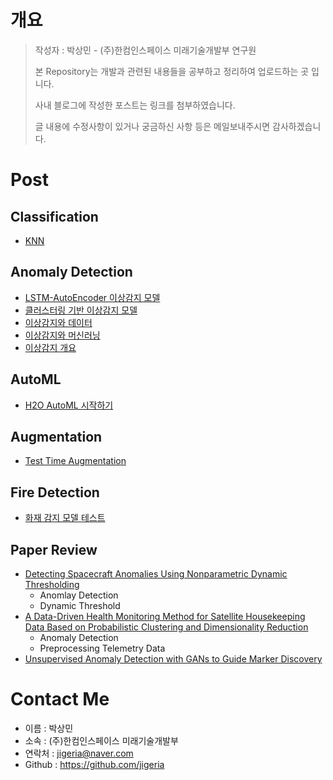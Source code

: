 # 개요

> 작성자 : 박상민 - (주)한컴인스페이스 미래기술개발부 연구원
>
> 본 Repository는 개발과 관련된 내용들을 공부하고 정리하여 업로드하는 곳 입니다.
>
> 사내 블로그에 작성한 포스트는 링크를 첨부하였습니다.
>
> 글 내용에 수정사항이 있거나 궁금하신 사항 등은 메일보내주시면 감사하겠습니다.

# Post

## Classification

-   [KNN](https://github.com/jigeria/study/blob/main/posts/2021_03_knn_study.md)

## Anomaly Detection

-   [LSTM-AutoEncoder 이상감지 모델](https://inspaceai.github.io/2019/03/21/Anomaly_Detection_With_LSTM-AE/)
-   [클러스터링 기반 이상감지 모델](https://inspaceai.github.io/2019/03/20/Anomaly_Detection_With_Clustering/)
-   [이상감지와 데이터](https://inspaceai.github.io/2019/03/20/Anomaly_Detection_And_Data/)
-   [이상감지와 머신러닝](https://inspaceai.github.io/2019/03/19/Anomaly_Detection_With_DeepLearning/)
-   [이상감지 개요](https://inspaceai.github.io/2019/03/14/Anomaly_Detection_Introduction/)

## AutoML

-   [H2O AutoML 시작하기](https://inspaceai.github.io/2019/05/15/H2O-AutoML-Start/)

## Augmentation

-   [Test Time Augmentation](https://inspaceai.github.io/2019/12/20/Test_Time_Augmentation_Review/)

## Fire Detection

-   [화재 감지 모델 테스트](https://inspaceai.github.io/2019/06/17/FireNet_Test_Review/)

## Paper Review

-   [Detecting Spacecraft Anomalies Using Nonparametric Dynamic Thresholding](https://inspaceai.github.io/2019/03/21/Anomaly_Detection_Paper_Review_10/)
    -   Anomlay Detection
    -   Dynamic Threshold
-   [A Data-Driven Health Monitoring Method for Satellite Housekeeping Data Based on Probabilistic Clustering and Dimensionality Reduction](https://inspaceai.github.io/2019/03/22/Anomaly_Detection_Paper_Review_11/)
    -   Anomaly Detection
    -   Preprocessing Telemetry Data
-   [Unsupervised Anomaly Detection with GANs to Guide Marker Discovery](https://inspaceai.github.io/2019/03/25/Anomaly_Detection_Paper_Review_13/)

# Contact Me

-   이름 : 박상민
-   소속 : (주)한컴인스페이스 미래기술개발부
-   연락처 : jigeria@naver.com
-   Github : https://github.com/jigeria
